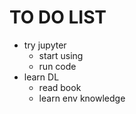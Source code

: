 # TO DO LIST
- try jupyter
  - start using
  - run code
- learn DL
  - read book
  - learn env knowledge